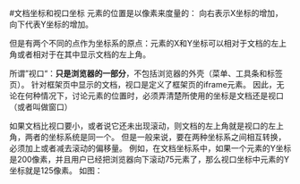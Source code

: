 #文档坐标和视口坐标
元素的位置是以像素来度量的：
向右表示X坐标的增加，
向下代表Y坐标的增加。

但是有两个不同的点作为坐标系的原点：元素的X和Y坐标可以相对于文档的左上角或者相对于在其中显示文档的左上角。

所谓”视口“：**只是浏览器的一部分**，不包括浏览器的外壳（菜单、工具条和标签页）。
针对框架页中显示的文档，视口是定义了框架页的iframe元素。
因此，无论在何种情况下，讨论元素的位置时，必须弄清楚所使用的坐标是文档还是视口（或者叫做窗口）

如果文档比视口要小，或者说它还未出现滚动，则文档的左上角就是视口的左上角，两者的坐标系统是同一个。
但是一般来说，要在两种坐标系之间相互转换，必须加上或者减去滚动的偏移量。
例如，在文档坐标系中，如果一个元素的Y坐标是200像素，并且用户已经把浏览器向下滚动75元素了，那么视口坐标中元素的Y坐标就是125像素。
如图：
